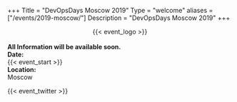 +++
Title = "DevOpsDays Moscow 2019"
Type = "welcome"
aliases = ["/events/2019-moscow/"]
Description = "DevOpsDays Moscow 2019"
+++

<div style="text-align:center;">
  {{< event_logo >}}
</div>

<br>
<div style="font-weight: bold;">All Information will be available soon.</div>

<div class = "row">
  <div class = "col-md-2">
    <strong>Date:</strong>
  </div>
  <div class = "col-md-8">
    {{< event_start >}}
  </div>
</div>

<div class = "row">
  <div class = "col-md-2">
    <strong>Location:</strong>
  </div>
  <div class = "col-md-8">
    Moscow
  </div>
</div>



<!-- Uncomment if you added your city twitter name -->
{{< event_twitter >}}
